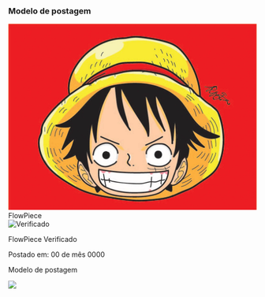 ### Modelo de postagem

<div class="post">
    <div class="userHeader">
        <img src="images/icon.jfif" alt="FlowPiece"  class="avatar">
        <div class="user">
            <div class="user-info">
                <div class="fp-name">FlowPiece</div>
                <img src="https://clipground.com/images/verified-tick-png-3.png" alt="Verificado" class="verific">
                <div class="verificado">
                    <p>FlowPiece Verificado</p>
                </div>
            </div>
            <div class="fp-time">Postado em: 00 de mês 0000</div>
        </div>
    </div>
    <div class="messageContent">
        <p>Modelo de postagem</p>
        <img src="https://th.bing.com/th/id/R.e5141681d63615c9082ca076cb2609ff?rik=culgYqezCAaqKg&pid=ImgRaw&r=0">
    </div>
</div>